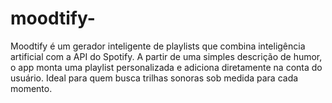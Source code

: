 # moodtify-
Moodtify é um gerador inteligente de playlists que combina inteligência artificial com a API do Spotify. A partir de uma simples descrição de humor, o app monta uma playlist personalizada e adiciona diretamente na conta do usuário. Ideal para quem busca trilhas sonoras sob medida para cada momento.
